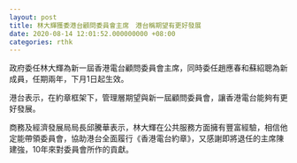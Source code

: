 ```yaml
---
layout: post
title: 林大輝獲委港台顧問委員會主席　港台稱期望有更好發展
date: 2020-08-14 12:01:52.000000000 +08:00
categories: rthk
---
```


政府委任林大輝為新一屆香港電台顧問委員會主席，同時委任趙應春和蘇紹聰為新成員，任期兩年，下月1日起生效。

港台表示，在約章框架下，管理層期望與新一屆顧問委員會，讓香港電台能夠有更好發展。

商務及經濟發展局局長邱騰華表示，林大輝在公共服務方面擁有豐富經驗，相信他定能帶領委員會，協助港台全面履行《香港電台約章》，又感謝即將退任的主席陳建強，10年來對委員會所作的貢獻。
